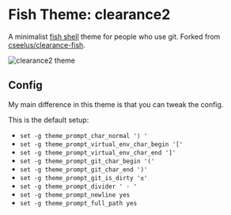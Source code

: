 # Fish Theme: clearance2

A minimalist [fish shell](http://fishshell.com/) theme for people who use git. Forked from [cseelus/clearance-fish](https://github.com/cseelus/clearance-fish).

![clearance2 theme](https://raw.github.com/james2doyle/theme-clearance2/master/preview.png)

## Config

My main difference in this theme is that you can tweak the config.

This is the default setup:

* `set -g theme_prompt_char_normal '⟩ '`
* `set -g theme_prompt_virtual_env_char_begin '['`
* `set -g theme_prompt_virtual_env_char_end ']'`
* `set -g theme_prompt_git_char_begin '('`
* `set -g theme_prompt_git_char_end ')'`
* `set -g theme_prompt_git_is_dirty '±'`
* `set -g theme_prompt_divider ' · '`
* `set -g theme_prompt_newline yes`
* `set -g theme_prompt_full_path yes`
